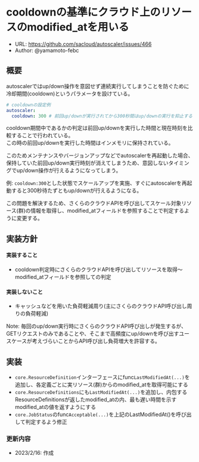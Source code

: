 # cooldownの基準にクラウド上のリソースのmodified_atを用いる

- URL: https://github.com/sacloud/autoscaler/issues/466
- Author: @yamamoto-febc

## 概要

autoscalerではup/down操作を意図せず連続実行してしまうことを防ぐために冷却期間(cooldown)というパラメータを設けている。
```yaml
# cooldownの設定例
autoscaler:
  cooldown: 300 # 前回up/downが実行されてから300秒間はup/downの実行を抑止する
```

cooldown期間中であるかの判定は前回up/downを実行した時間と現在時刻を比較することで行われている。  
この時の前回up/downを実行した時間はインメモリに保持されている。

このためメンテナンスやバージョンアップなどでautoscalerを再起動した場合、保持していた前回up/down実行時刻が消えてしまうため、意図しないタイミングでup/down操作が行えるようになってしまう。

例: `cooldown:300`とした状態でスケールアップを実施、すぐにautoscalerを再起動すると300秒待たずともup/downが行えるようになる。

この問題を解決するため、さくらのクラウドAPIを呼び出してスケール対象リソース(群)の情報を取得し、modified_atフィールドを参照することで判定するように変更する。

## 実装方針

#### 実装すること

- cooldown判定時にさくらのクラウドAPIを呼び出してリソースを取得〜modified_atフィールドを参照しての判定

#### 実装しないこと

- キャッシュなどを用いた負荷軽減周り(主にさくらのクラウドAPI呼び出し周りの負荷軽減)

Note: 毎回のup/down実行時にさくらのクラウドAPI呼び出しが発生するが、GETリクエストのみであることや、そこまで高頻度にup/downを呼び出すユースケースが考えづらいことからAPI呼び出し負荷増大を許容する。

## 実装

- `core.ResourceDefinition`インターフェースにfunc`LastModifiedAt(...)`を追加し、各定義ごとに実リソース(群)からのmodified_atを取得可能にする
- `core.ResourceDefinitions`にも`LastModifiedAt(...)`を追加し、内包するResourceDefinitionsが返したmodified_atの内、最も遅い時間を示すmodified_atの値を返すようにする
- `core.JobStatus`のfunc`Acceptable(...)`を上記のLastModifiedAt()を呼び出して判定するよう修正


### 更新内容

- 2023/2/16: 作成